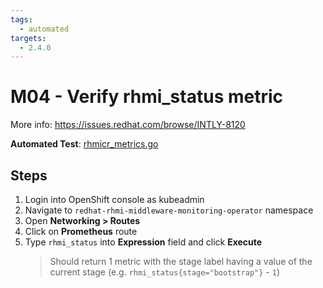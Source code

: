 ```yaml
---
tags:
  - automated
targets:
  - 2.4.0
---
```


# M04 - Verify rhmi_status metric

More info: <https://issues.redhat.com/browse/INTLY-8120>

**Automated Test**: [rhmicr_metrics.go](https://github.com/integr8ly/integreatly-operator/blob/master/test/common/rhmicr_metrics.go)

## Steps

1. Login into OpenShift console as kubeadmin
2. Navigate to `redhat-rhmi-middleware-monitoring-operator` namespace
3. Open **Networking > Routes**
4. Click on **Prometheus** route
5. Type `rhmi_status` into **Expression** field and click **Execute**
   > Should return 1 metric with the stage label having a value of the current stage (e.g. `rhmi_status{stage="bootstrap"}` - `1`)
